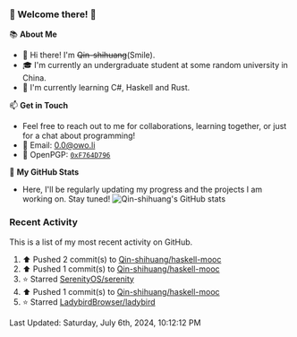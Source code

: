 ### 🌟 Welcome there! 🌟

📚 **About Me**
- 👋 Hi there! I'm ~~Qin-shihuang~~(Smile).
- 🎓 I'm currently an undergraduate student at some random university in China.
- 🌱 I'm currently learning C#, Haskell and Rust.

📫 **Get in Touch**
- Feel free to reach out to me for collaborations, learning together, or just for a chat about programming!
- 📩 Email: 0.0@owo.li
- 🔑 OpenPGP: [`0xF764D796`](https://keys.openpgp.org/vks/v1/by-fingerprint/99D5AF94A1585E16E14895EFBF6C0BF4F764D796)


📝 **My GitHub Stats**
- Here, I'll be regularly updating my progress and the projects I am working on. Stay tuned!
![Qin-shihuang's GitHub stats](https://github-readme-stats.vercel.app/api?username=Qin-shihuang&show_icons=true)

### Recent Activity

This is a list of my most recent activity on GitHub.

<!--RECENT_ACTIVITY:start-->
1. ⬆️ Pushed 2 commit(s) to [Qin-shihuang/haskell-mooc](https://github.com/Qin-shihuang/haskell-mooc)<br>
2. ⬆️ Pushed 1 commit(s) to [Qin-shihuang/haskell-mooc](https://github.com/Qin-shihuang/haskell-mooc)<br>
3. ⭐ Starred [SerenityOS/serenity](https://github.com/SerenityOS/serenity)<br>
4. ⬆️ Pushed 1 commit(s) to [Qin-shihuang/haskell-mooc](https://github.com/Qin-shihuang/haskell-mooc)<br>
5. ⭐ Starred [LadybirdBrowser/ladybird](https://github.com/LadybirdBrowser/ladybird)<br>
<!--RECENT_ACTIVITY:end-->

<!--RECENT_ACTIVITY:last_update-->
Last Updated: Saturday, July 6th, 2024, 10:12:12 PM
<!--RECENT_ACTIVITY:last_update_end-->
